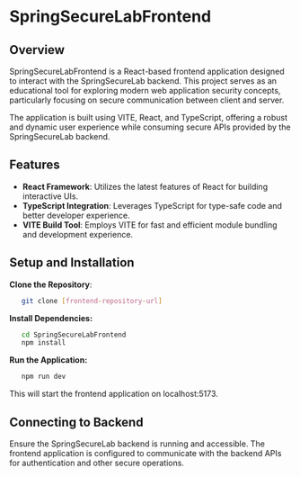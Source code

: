 # SpringSecureLabFrontend

## Overview

SpringSecureLabFrontend is a React-based frontend application designed to interact with the SpringSecureLab backend. This project serves as an educational tool for exploring modern web application security concepts, particularly focusing on secure communication between client and server.

The application is built using VITE, React, and TypeScript, offering a robust and dynamic user experience while consuming secure APIs provided by the SpringSecureLab backend.

## Features

- **React Framework**: Utilizes the latest features of React for building interactive UIs.
- **TypeScript Integration**: Leverages TypeScript for type-safe code and better developer experience.
- **VITE Build Tool**: Employs VITE for fast and efficient module bundling and development experience.

## Setup and Installation

**Clone the Repository**:
```bash
   git clone [frontend-repository-url]
   ```
**Install Dependencies:**
```bash
   cd SpringSecureLabFrontend
   npm install
   ```
**Run the Application:**
```bash
   npm run dev
   ```
This will start the frontend application on localhost:5173.

## Connecting to Backend

<p>Ensure the SpringSecureLab backend is running and accessible. The frontend application is configured to communicate with the backend APIs for authentication and other secure operations.</p>